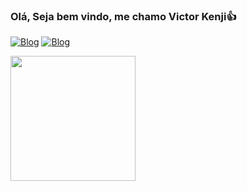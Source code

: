 
### Olá, Seja bem vindo, me chamo Victor Kenji👍
[![Blog](https://img.shields.io/badge/Instagram-E4405F?style=for-the-badge&logo=instagram&logoColor=white)](https://www.instagram.com/0sakikenjii/) [![Blog](	https://img.shields.io/badge/LinkedIn-0077B5?style=for-the-badge&logo=linkedin&logoColor=white)](https://www.linkedin.com/in/victorkenjii/)



 
 <img  height="200px" src="https://github-readme-stats.vercel.app/api/top-langs/?username=osakikenjii&layout=compact&hide_border=true&title_color=00bfbf&text_color=00bfbf&bg_color=0d1117" />


